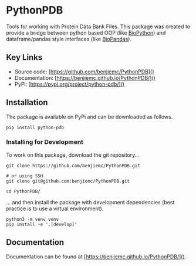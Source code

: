 # PythonPDB

Tools for working with Protein Data Bank Files. This package was created to provide a bridge between python based OOP
(like [BioPython](https://biopython.org/)) and dataframe/pandas style interfaces (like
[BioPandas](https://biopandas.github.io/biopandas/)).

## Key Links

* Source code: [https://github.com/benjiemc/PythonPDB]()
* Documentation: [https://benjiemc.github.io/PythonPDB/]()
* PyPi: [https://pypi.org/project/python-pdb/]()

## Installation

The package is available on PyPi and can be downloaded as follows.

```
pip install python-pdb
```

### Installing for Development

To work on this package, download the git repository...

```
git clone https://github.com/benjiemc/PythonPDB.git

# or using SSH
git clone git@github.com:benjiemc/PythonPDB.git

cd PythonPDB/
```

... and then install the package with development dependencies (best practice is to use a virtual environment).

```
python3 -m venv venv
pip install -e '.[develop]'
```

## Documentation

Documentation can be found at [https://benjiemc.github.io/PythonPDB/]().
